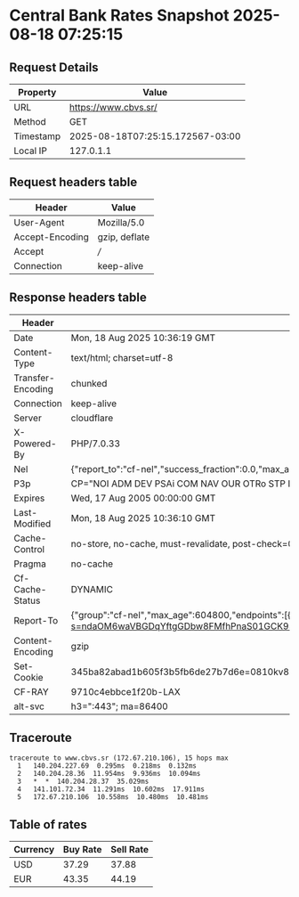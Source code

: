 # Central Bank Rates Snapshot 2025-08-18 07:25:15
## Request Details

| Property | Value |
|----------|-------|
| URL | https://www.cbvs.sr/ |
| Method | GET |
| Timestamp | 2025-08-18T07:25:15.172567-03:00 |
| Local IP | 127.0.1.1 |
    
## Request headers table

| Header | Value |
|--------|-------|
| User-Agent | Mozilla/5.0 |
| Accept-Encoding | gzip, deflate |
| Accept | */* |
| Connection | keep-alive |

    
## Response headers table
| Header | Value |
|--------|-------|
| Date | Mon, 18 Aug 2025 10:36:19 GMT |
| Content-Type | text/html; charset=utf-8 |
| Transfer-Encoding | chunked |
| Connection | keep-alive |
| Server | cloudflare |
| X-Powered-By | PHP/7.0.33 |
| Nel | {"report_to":"cf-nel","success_fraction":0.0,"max_age":604800} |
| P3p | CP="NOI ADM DEV PSAi COM NAV OUR OTRo STP IND DEM" |
| Expires | Wed, 17 Aug 2005 00:00:00 GMT |
| Last-Modified | Mon, 18 Aug 2025 10:36:10 GMT |
| Cache-Control | no-store, no-cache, must-revalidate, post-check=0, pre-check=0 |
| Pragma | no-cache |
| Cf-Cache-Status | DYNAMIC |
| Report-To | {"group":"cf-nel","max_age":604800,"endpoints":[{"url":"https://a.nel.cloudflare.com/report/v4?s=ndaOM6waVBGDqYftgGDbw8FMfhPnaS01GCK95YuPJMdEXQJ4N%2BoeAikAQ5jFZcErX4ULL7IjobcAWk6QFaCxkVl%2BQgLihogM%2Fw%3D%3D"}]} |
| Content-Encoding | gzip |
| Set-Cookie | 345ba82abad1b605f3b5fb6de27b7d6e=0810kv8s03ba7urj2supfqeut3; HttpOnly; Path=/ |
| CF-RAY | 9710c4ebbce1f20b-LAX |
| alt-svc | h3=":443"; ma=86400 |

## Traceroute 

```
traceroute to www.cbvs.sr (172.67.210.106), 15 hops max
  1   140.204.227.69  0.295ms  0.218ms  0.132ms 
  2   140.204.28.36  11.954ms  9.936ms  10.094ms 
  3   *  *  140.204.28.37  35.029ms 
  4   141.101.72.34  11.291ms  10.602ms  17.911ms 
  5   172.67.210.106  10.558ms  10.480ms  10.481ms 

```

## Table of rates

| Currency | Buy Rate | Sell Rate |
|----------|----------|-----------|
| USD | 37.29 | 37.88 |
| EUR | 43.35 | 44.19 |
